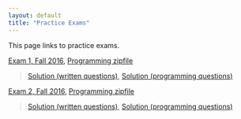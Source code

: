 ```yaml
---
layout: default
title: "Practice Exams"
---
```


This page links to practice exams.

[Exam 1, Fall 2016](cs201-fall2016-exam01.pdf), [Programming zipfile](CS201_Exam01.zip)

> [Solution (written questions)](cs201-fall2016-exam01-solution.pdf), [Solution (programming questions)](CS201_Exam01_Solution.zip)

[Exam 2, Fall 2016](cs201-fall2016-exam02.pdf), [Programming zipfile](CS201_Exam02.zip)

> [Solution (written questions)](cs201-fall2016-exam02-solution.pdf), [Solution (programming questions)](CS201_Exam02_Solution.zip)
